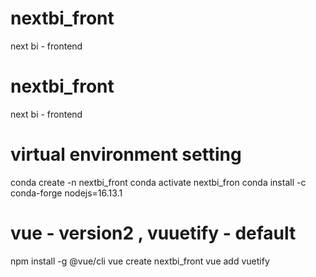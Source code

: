 # nextbi_front
next bi - frontend


# nextbi_front
next bi - frontend


# virtual environment setting

conda create -n nextbi_front
conda activate nextbi_fron
conda install -c conda-forge nodejs=16.13.1

# vue - version2 , vuuetify - default
npm install -g @vue/cli
vue create nextbi_front
vue add vuetify

